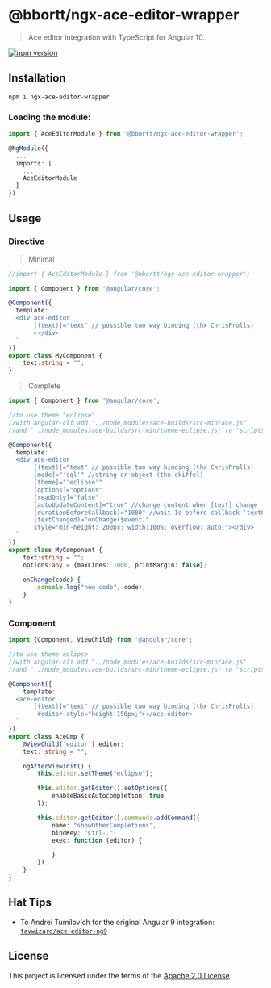 # @bbortt/ngx-ace-editor-wrapper
> Ace editor integration with TypeScript for Angular 10.

[![npm version](https://badge.fury.io/js/ngx-ace-editor-wrapper.svg)](https://www.npmjs.com/package/@bbortt/ngx-ace-editor-wrapper) 

## Installation
`npm i ngx-ace-editor-wrapper`

### Loading the module:

```ts
import { AceEditorModule } from '@bbortt/ngx-ace-editor-wrapper';

@NgModule({
  ...
  imports: [
    ...
    AceEditorModule
  ]
})
```

## Usage
### Directive

> Minimal
>
```ts
//import { AceEditorModule } from '@bbortt/ngx-ace-editor-wrapper';

import { Component } from '@angular/core';

@Component({
  template: `
  <div ace-editor
       [(text)]="text" // possible two way binding (thx ChrisProlls)
       ></div>
  `
})
export class MyComponent {
    text:string = "";
}
```

> Complete

```ts
import { Component } from '@angular/core';

//to use theme "eclipse"
//with angular-cli add "../node_modules/ace-builds/src-min/ace.js" 
//and "../node_modules/ace-builds/src-min/theme-eclipse.js" to "scripts" var into the file angular-cli.json

@Component({
  template: `
  <div ace-editor
       [(text)]="text" // possible two way binding (thx ChrisProlls)
       [mode]="'sql'" //string or object (thx ckiffel)
       [theme]="'eclipse'"
       [options]="options"
       [readOnly]="false"
       [autoUpdateContent]="true" //change content when [text] change
       [durationBeforeCallback]="1000" //wait 1s before callback 'textChanged' sends new value
       (textChanged)="onChange($event)"
       style="min-height: 200px; width:100%; overflow: auto;"></div>
  `
})
export class MyComponent {
    text:string = "";
    options:any = {maxLines: 1000, printMargin: false};
    
    onChange(code) {
        console.log("new code", code);
    }
}
```

### Component

```ts
import {Component, ViewChild} from '@angular/core';

//to use theme eclipse
//with angular-cli add "../node_modules/ace-builds/src-min/ace.js" 
//and "../node_modules/ace-builds/src-min/theme-eclipse.js" to "scripts" var into the file angular-cli.json

@Component({
    template: `
  <ace-editor
       [(text)]="text" // possible two way binding (thx ChrisProlls)
        #editor style="height:150px;"></ace-editor>
  `
})
export class AceCmp {
    @ViewChild('editor') editor;
    text: string = "";

    ngAfterViewInit() {
        this.editor.setTheme("eclipse");

        this.editor.getEditor().setOptions({
            enableBasicAutocompletion: true
        });

        this.editor.getEditor().commands.addCommand({
            name: "showOtherCompletions",
            bindKey: "Ctrl-.",
            exec: function (editor) {

            }
        })
    }
}
```

## Hat Tips

* To Andrei Tumilovich for the original Angular 9 integration: [`tavwizard/ace-editor-ng9`](https://github.com/tavwizard/ace-editor-ng9)

## License
This project is licensed under the terms of the [Apache 2.0 License](https://raw.githubusercontent.com/bbortt/ngx-ace-editor-wrapper/canary/LICENSE).

